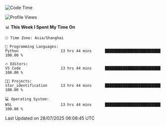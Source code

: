 <!--START_SECTION:waka-->
![Code Time](http://img.shields.io/badge/Code%20Time-3%2C051%20hrs%208%20mins-blue)

![Profile Views](http://img.shields.io/badge/Profile%20Views-1-blue)

📊 **This Week I Spent My Time On** 

```text
🕑︎ Time Zone: Asia/Shanghai

💬 Programming Languages: 
Python                   13 hrs 44 mins      █████████████████████████   100.00 % 

🔥 Editors: 
VS Code                  13 hrs 44 mins      █████████████████████████   100.00 % 

🐱‍💻 Projects: 
star_identification      13 hrs 44 mins      █████████████████████████   100.00 % 

💻 Operating System: 
WSL                      13 hrs 44 mins      █████████████████████████   100.00 % 
```


 Last Updated on 28/07/2025 06:08:45 UTC
<!--END_SECTION:waka-->